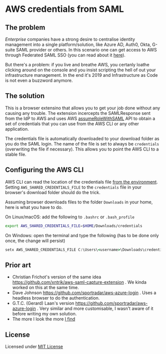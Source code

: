 # AWS credentials from SAML

## The problem

_Enterprise_ companies have a strong desire to centralise identity
management into a single platform/solution, like Azure AD, Auth0, Okta, G-suite SAML provider or
others. In this scenario one can get access to AWS through Federated SAML
SSO (you can read about it [here][AWS SAML SSO]).

But there's a problem: if you live and breathe AWS, you certanly loathe
clicking around on the console and you insist scripting the hell of out
your infrastructure management. In the end it's 2019 and Infrastructure as
Code is not even a buzzword anymore.

## The solution

This is a browser extensino that allows you to get your job done without
any causing any trouble. The extension incercepts the SAMLResponse sent
from the IdP to AWS and uses AWS [assumeRoleWithSAML] API to obtain a set
of credentials that you can use from the AWS CLI or any other application.

The credentials file is automatically downloaded to your download folder as
you do the SAML login. The name of the file is set to always be
`credentials` (overwriting the file if necessary). This allows you to point
the AWS CLI to a stable file.

## Configuring the AWS CLI

AWS CLI can read the location of the credentials file [from the
environment][AWS CLI environment variables]. Setting
`AWS_SHARED_CREDENTIALS_FILE` to the `credentials` file in your browser's
download folder should do the trick.

Assuming browser downloads files to the folder `Downloads` in your home,
here is what you have to do.

On Linux/macOS: add the following to `.bashrc` or `.bash_profile`

```sh
export AWS_SHARED_CREDENTIALS_FILE=$HOME/Downloads/credentials
```

On Windows: open the terminal and type the following (has to be done only
once, the change will persist)

```cmd
setx AWS_SHARED_CREDENTIALS_FILE C:\Users\<username>\Downloads\credentials
```

## Prior art

- Christian Frichot's version of the same idea https://github.com/xntrik/aws-saml-capture-extension . We kinda worked on this at the same time.
- Dave Johnson https://github.com/sportradar/aws-azure-login . Uses a
    headless browser to do the authentication.
- G.T.C. (Gerard) Laan's version https://github.com/sportradar/aws-azure-login . Very similar and more customisable, I wasn't aware of it before writing my own solution.
- The more I look the more [I find][related extensions]
## License

Licensed under [MIT License][MIT License]

[AWS SAML SSO]: https://docs.aws.amazon.com/IAM/latest/UserGuide/id_roles_providers_saml.html
[assumeRoleWithSAML]: https://docs.aws.amazon.com/STS/latest/APIReference/API_AssumeRoleWithSAML.html
[AWS CLI environment variables]: https://docs.aws.amazon.com/cli/latest/userguide/cli-configure-envvars.html
[MIT License]: https://choosealicense.com/licenses/mit/
[related extensions]: https://addons.mozilla.org/en-US/firefox/search/?q=aws%20saml
